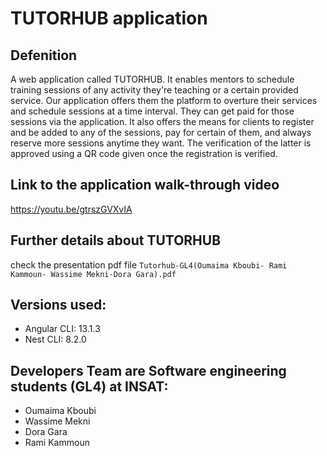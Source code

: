 # TUTORHUB application

## Defenition

A web application called TUTORHUB. It enables mentors to schedule training sessions of any activity they're teaching or a certain provided service. Our application offers them the platform to overture their services and schedule sessions at a time interval. They can get paid for those sessions via the application. It also offers the means for clients to register and be added to any of the sessions, pay for certain of them, and always reserve more sessions anytime they want. The verification of the latter is approved using a QR code given once the registration is verified.


## Link to the application walk-through video

https://youtu.be/gtrszGVXvIA

## Further details about TUTORHUB

check the presentation pdf file ```Tutorhub-GL4(Oumaima Kboubi- Rami Kammoun- Wassime Mekni-Dora Gara).pdf```

## Versions used:
- Angular CLI: 13.1.3
- Nest CLI: 8.2.0

## Developers Team are Software engineering students (GL4) at INSAT:

* Oumaima Kboubi
* Wassime Mekni
* Dora Gara
* Rami Kammoun
